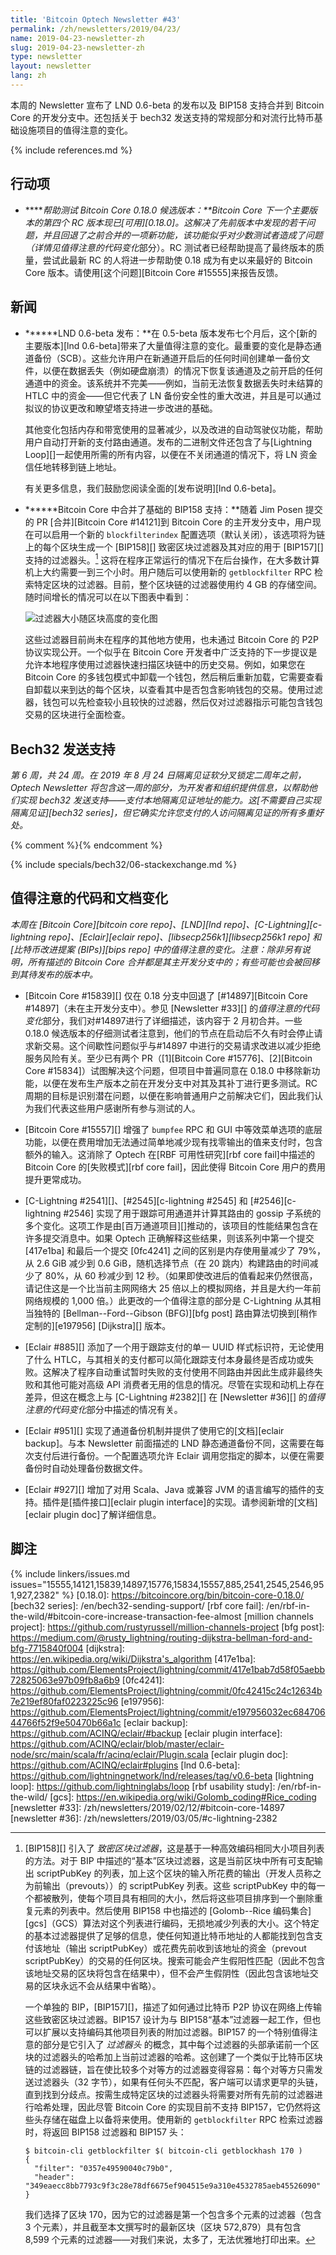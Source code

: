 ```yaml
---
title: 'Bitcoin Optech Newsletter #43'
permalink: /zh/newsletters/2019/04/23/
name: 2019-04-23-newsletter-zh
slug: 2019-04-23-newsletter-zh
type: newsletter
layout: newsletter
lang: zh
---
```

本周的 Newsletter 宣布了 LND 0.6-beta 的发布以及 BIP158 支持合并到 Bitcoin Core 的开发分支中。还包括关于 bech32 发送支持的常规部分和对流行比特币基础设施项目的值得注意的变化。

{% include references.md %}

## 行动项

- **<!--help-test-bitcoin-core-0-18-0-release-candidates-->****帮助测试 Bitcoin Core 0.18.0 候选版本：**Bitcoin Core 下一个主要版本的第四个 RC 版本现已[可用][0.18.0]。这解决了先前版本中发现的若干问题，并且回退了之前合并的一项新功能，该功能似乎对少数测试者造成了问题（详情见*值得注意的代码变化*部分）。RC 测试者已经帮助提高了最终版本的质量，尝试此最新 RC 的人将进一步帮助使 0.18 成为有史以来最好的 Bitcoin Core 版本。请使用[这个问题][Bitcoin Core #15555]来报告反馈。

## 新闻

- **<!--lnd-0-6-beta-released-->****LND 0.6-beta 发布：**在 0.5-beta 版本发布七个月后，这个[新的主要版本][lnd 0.6-beta]带来了大量值得注意的变化。最重要的变化是静态通道备份（SCB）。这些允许用户在新通道开启后的任何时间创建单一备份文件，以便在数据丢失（例如硬盘崩溃）的情况下恢复该通道及之前开启的任何通道中的资金。该系统并不完美——例如，当前无法恢复数据丢失时未结算的 HTLC 中的资金——但它代表了 LN 备份安全性的重大改进，并且是可以通过拟议的协议更改和瞭望塔支持进一步改进的基础。

  其他变化包括内存和带宽使用的显著减少，以及改进的自动驾驶仪功能，帮助用户自动打开新的支付路由通道。发布的二进制文件还包含了与[Lightning Loop][]一起使用所需的所有内容，以便在不关闭通道的情况下，将 LN 资金信任地转移到链上地址。

  有关更多信息，我们鼓励您阅读全面的[发布说明][lnd 0.6-beta]。

- **<!--basic-bip158-support-merged-in-bitcoin-core-->****Bitcoin Core 中合并了基础的 BIP158 支持：**随着 Jim Posen 提交的 PR [合并][Bitcoin Core #14121]到 Bitcoin Core 的主开发分支中，用户现在可以启用一个新的 `blockfilterindex` 配置选项（默认关闭），该选项将为链上的每个区块生成一个 [BIP158][] 致密区块过滤器及其对应的用于 [BIP157][] 支持的过滤器头。[^fn-bip157-bip158] 这将在程序正常运行的情况下在后台操作，在大多数计算机上大约需要一到三个小时。用户随后可以使用新的 `getblockfilter` RPC 检索特定区块的过滤器。目前，整个区块链的过滤器使用约 4 GB 的存储空间。随时间增长的情况可以在以下图表中看到：

  ![过滤器大小随区块高度的变化图](/img/posts/2019-04-bip158-filter-size-cumulative.png)

  这些过滤器目前尚未在程序的其他地方使用，也未通过 Bitcoin Core 的 P2P 协议实现公开。一个似乎在 Bitcoin Core 开发者中广泛支持的下一步提议是允许本地程序使用过滤器快速扫描区块链中的历史交易。例如，如果您在 Bitcoin Core 的多钱包模式中卸载一个钱包，然后稍后重新加载，它需要查看自卸载以来到达的每个区块，以查看其中是否包含影响钱包的交易。使用过滤器，钱包可以先检查较小且较快的过滤器，然后仅对过滤器指示可能包含钱包交易的区块进行全面检查。

## Bech32 发送支持

*第 6 周，共 24 周。在 2019 年 8 月 24 日隔离见证软分叉锁定二周年之前，Optech Newsletter 将包含这一周的部分，为开发者和组织提供信息，以帮助他们实现 bech32 发送支持——支付本地隔离见证地址的能力。这[不需要自己实现隔离见证][bech32 series]，但它确实允许您支付的人访问隔离见证的所有多重好处。*

{% comment %}<!-- weekly reminder for harding: check Bech32 Adoption
wiki page for changes -->{% endcomment %}

{% include specials/bech32/06-stackexchange.md %}

## 值得注意的代码和文档变化

*本周在 [Bitcoin Core][bitcoin core repo]、[LND][lnd repo]、[C-Lightning][c-lightning repo]、[Eclair][eclair repo]、[libsecp256k1][libsecp256k1 repo] 和 [比特币改进提案 (BIPs)][bips repo] 中的值得注意的变化。注意：除非另有说明，所有描述的 Bitcoin Core 合并都是其主开发分支中的；有些可能也会被回移到其待发布的版本中。*

- [Bitcoin Core #15839][] 仅在 0.18 分支中回退了 [#14897][Bitcoin Core #14897]（未在主开发分支中）。参见 [Newsletter #33][] 的*值得注意的代码变化*部分，我们对#14897进行了详细描述，该内容于 2 月初合并。一些 0.18.0 候选版本的仔细测试者注意到，他们的节点在启动后不久有时会停止请求新交易。这个间歇性问题似乎与#14897 中进行的交易请求改进以减少拒绝服务风险有关。至少已有两个 PR（[1][Bitcoin Core #15776]、[2][Bitcoin Core #15834]）试图解决这个问题，但项目中普遍同意在 0.18.0 中移除新功能，以便在发布生产版本之前在开发分支中对其及其补丁进行更多测试。RC 周期的目标是识别潜在问题，以便在影响普通用户之前解决它们，因此我们认为我们代表这些用户感谢所有参与测试的人。

- [Bitcoin Core #15557][] 增强了 `bumpfee` RPC 和 GUI 中等效菜单选项的底层功能，以便在费用增加无法通过简单地减少现有找零输出的值来支付时，包含额外的输入。这消除了 Optech 在[RBF 可用性研究][rbf core fail]中描述的 Bitcoin Core 的[失败模式][rbf core fail]，因此使得 Bitcoin Core 用户的费用提升更常成功。

- [C-Lightning #2541][]、[#2545][c-lightning #2545] 和 [#2546][c-lightning #2546] 实现了用于跟踪可用通道并计算其路由的 gossip 子系统的多个变化。这项工作是由[百万通道项目][]推动的，该项目的性能结果包含在许多提交消息中。如果 Optech 正确解释这些结果，则该系列中第一个提交 [417e1ba] 和最后一个提交 [0fc4241] 之间的区别是内存使用量减少了 79%，从 2.6 GiB 减少到 0.6 GiB，随机选择节点（在 20 跳内）构建路由的时间减少了 80%，从 60 秒减少到 12 秒。（如果即使改进后的值看起来仍然很高，请记住这是一个比当前主网网络大 25 倍以上的模拟网络，并且是大约一年前网络规模的 1,000 倍。）此更改的一个值得注意的部分是 C-Lightning 从其相当独特的 [Bellman--Ford--Gibson (BFG)][bfg post] 路由算法切换到[稍作定制的][e197956] [Dijkstra][] 版本。

- [Eclair #885][] 添加了一个用于跟踪支付的单一 UUID 样式标识符，无论使用了什么 HTLC，与其相关的支付都可以简化跟踪支付本身最终是否成功或失败。这解决了程序自动重试暂时失败的支付使用不同路由并因此生成非最终失败和其他可能对高级 API 消费者无用的信息的情况。尽管在实现和动机上存在差异，但这在概念上与 [C-Lightning #2382][] 在 [Newsletter #36][] 的*值得注意的代码变化*部分中描述的情况有关。

- [Eclair #951][] 实现了通道备份机制并提供了使用它的[文档][eclair backup]。与本 Newsletter 前面描述的 LND 静态通道备份不同，这需要在每次支付后进行备份。一个配置选项允许 Eclair 调用您指定的脚本，以便在需要备份时自动处理备份数据文件。

- [Eclair #927][] 增加了对用 Scala、Java 或兼容 JVM 的语言编写的插件的支持。插件是[插件接口][eclair plugin interface]的实现。请参阅新增的[文档][eclair plugin doc]了解详细信息。

## 脚注

[^fn-bip157-bip158]:
    [BIP158][] 引入了 _致密区块过滤器_，这是基于一种高效编码相同大小项目列表的方法。对于 BIP 中描述的“基本”区块过滤器，这是当前区块中所有可支配输出 scriptPubKey 的列表，加上这个区块的输入所花费的输出（开发人员称之为前输出（prevouts））的 scriptPubKey 列表。这些 scriptPubKey 中的每一个都被散列，使每个项目具有相同的大小，然后将这些项目排序到一个删除重复元素的列表中。然后使用 BIP158 中也描述的 [Golomb--Rice 编码集合][gcs]（GCS）算法对这个列表进行编码，无损地减少列表的大小。这个特定的基本过滤器提供了足够的信息，使任何知道比特币地址的人都能找到包含支付该地址（输出 scriptPubKey）或花费先前收到该地址的资金（prevout scriptPubKey）的交易的任何区块。搜索可能会产生假阳性匹配（因此不包含该地址交易的区块将包含在结果中），但不会产生假阴性（因此包含该地址交易的区块永远不会从结果中省略）。

    一个单独的 BIP，[BIP157][]，描述了如何通过比特币 P2P 协议在网络上传输这些致密区块过滤器。BIP157 设计为与 BIP158“基本”过滤器一起工作，但也可以扩展以支持编码其他项目列表的附加过滤器。BIP157 的一个特别值得注意的部分是它引入了 *过滤器头* 的概念，其中每个过滤器的头部承诺前一个区块的过滤器头的哈希加上当前过滤器的哈希。这创建了一个类似于比特币区块链的过滤器链，旨在使比较多个对等方的过滤器变得容易：每个对等方只需发送过滤器头（32 字节），如果有任何头不匹配，客户端可以请求更早的头链，直到找到分歧点。按需生成特定区块的过滤器头将需要对所有先前的过滤器进行哈希处理，因此尽管 Bitcoin Core 的实现目前不支持 BIP157，它仍然将这些头存储在磁盘上以备将来使用。使用新的 `getblockfilter` RPC 检索过滤器时，将返回 BIP158 过滤器和 BIP157 头：

    ```text
    $ bitcoin-cli getblockfilter $( bitcoin-cli getblockhash 170 )
    {
      "filter": "0357e49590040c79b0",
      "header": "349eaecc8bb7793c9f3c28e78df6675ef904515e9a310e4532785aeb45526090"
    }
    ```

    我们选择了区块 170，因为它的过滤器是第一个包含多个元素的过滤器（包含 3 个元素），并且截至本文撰写时的最新区块（区块 572,879）具有包含 8,599 个元素的过滤器——对我们来说，太多了，无法优雅地打印出来。

{% include linkers/issues.md issues="15555,14121,15839,14897,15776,15834,15557,885,2541,2545,2546,951,927,2382" %}
[0.18.0]: https://bitcoincore.org/bin/bitcoin-core-0.18.0/
[bech32 series]: /en/bech32-sending-support/
[rbf core fail]: /en/rbf-in-the-wild/#bitcoin-core-increase-transaction-fee-almost
[million channels project]: https://github.com/rustyrussell/million-channels-project
[bfg post]: https://medium.com/@rusty_lightning/routing-dijkstra-bellman-ford-and-bfg-7715840f004
[dijkstra]: https://en.wikipedia.org/wiki/Dijkstra's_algorithm
[417e1ba]: https://github.com/ElementsProject/lightning/commit/417e1bab7d58f05aebb72825063e97b09fb8a6b9
[0fc4241]: https://github.com/ElementsProject/lightning/commit/0fc42415c24c12634b7e219ef80faf0223225c96
[e197956]: https://github.com/ElementsProject/lightning/commit/e197956032ec68470644766f52f9e50470b66a1c
[eclair backup]: https://github.com/ACINQ/eclair/#backup
[eclair plugin interface]: https://github.com/ACINQ/eclair/blob/master/eclair-node/src/main/scala/fr/acinq/eclair/Plugin.scala
[eclair plugin doc]: https://github.com/ACINQ/eclair#plugins
[lnd 0.6-beta]: https://github.com/lightningnetwork/lnd/releases/tag/v0.6-beta
[lightning loop]: https://github.com/lightninglabs/loop
[rbf usability study]: /en/rbf-in-the-wild/
[gcs]:  https://en.wikipedia.org/wiki/Golomb_coding#Rice_coding
[newsletter #33]: /zh/newsletters/2019/02/12/#bitcoin-core-14897
[newsletter #36]: /zh/newsletters/2019/03/05/#c-lightning-2382
